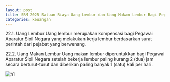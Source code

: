 ```yaml
---
layout: post
title: SBM 2025 Satuan Biaya Uang Lembur dan Uang Makan Lembur Bagi Pegawai Aparatur Sipil Negara
categories: keuangan
---
```


22.1. Uang Lembur
Uang lembur merupakan kompensasi bagi Pegawai Aparatur Sipil Negara yang melakukan kerja lembur berdasarkan surat perintah dari pejabat yang berwenang.

22.2. Uang Makan Lembur
Uang makan lembur diperuntukkan bagi Pegawai Aparatur Sipil Negara setelah bekerja lembur paling kurang 2 (dua) jam secara berturut-turut dan diberikan paling banyak 1 (satu) kali per hari.

![h1](https://blogger.googleusercontent.com/img/b/R29vZ2xl/AVvXsEhNmB_jy2R9JZio8MiEzktxqxR0mHcbBjF7Yrj5LUGpUC0VT7YbLLXxFSyvzbc7_5TZJp0Gf0dudVvfULezGuo2YKpQzsyow0YOyYUu6v6MmBMt0So38qJ3uqEGZqlP-2HHdnX0o7BNWucX5gBuyc2v_RqR9hnWMKSxlrKgENf35TepbA/s1600/SBM_2025_Page_016.jpg)